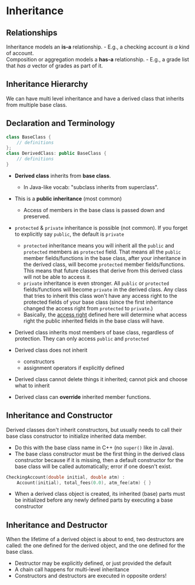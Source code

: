 # Inheritance

## Relationships
Inheritance models an **is-a** relationship. 
	- E.g., a checking account *is a* kind of account.
	\
Composition or aggregation models a **has-a** relationship.
	- E.g., a grade list that *has a* vector of grades as part of it. 

## Inheritance Hierarchy
We can have multi level inheritance and have a derived class that inherits from multiple base class. 

## Declaration and Terminology
```c++
class BaseClass {
	// definitions
};
class DerivedClass: public BaseClass {
	// definitions
}
```
- **Derived class** inherits from **base class**. 
	- In Java-like vocab: "subclass inherits from superclass".

- This is a **public inheritance** (most common)
	- Access of members in the base class is passed down and preserved.
- `protected` & `private` inheritance is possible (not common). If you forget to explicitly say `public`, the default is `private`
	- `protected` inheritance means you will inherit all the `public` and `protected` members as `protected` field. That means all the `public` member fields/functions in the base class, after your inheritance in the derived class, will become `protected` member fields/functions. This means that future classes that derive from this derived class will not be able to access it. 
	- `private` inheritance is even stronger. All `public` or `protected` fields/functions will become `private` in the derived class. Any class that tries to inherit this class won't have any access right to the protected fields of your base class (since the first inheritance changed the access right from `protected` to `private`.)
	- Basically, the [access right](C++%20Classes.md#Protection) defined here will determine what access right the public inherited fields in the base class will have. 


- Derived class inherits most members of base class, regardless of protection. They can only access `public` and `protected` 
- Derived class does not inherit
	- constructors
	- assignment operators if explicitly defined
- Derived class cannot delete things it inherited; cannot pick and choose what to inherit
- Derived class can **override** inherited member functions. 

## Inheritance and Constructor
Derived classes don't inherit constructors, but usually needs to call their base class constructor to initialize inherited data member. 
- Do this with the base class name in C++ (no `super()` like in Java).
- The base class constructor must be the first thing in the derived class constructor because if it is missing, then a default constructor for the base class will be called automatically; error if one doesn't exist. 

```c++
CheckingAccount(double initial, double atm) :
	Account(initial), total_fees(0.0), atm_fee(atm) { }
```
- When a derived class object is created, its inherited (base) parts must be initialized before any newly defined parts by executing a base constructor

## Inheritance and Destructor
When the lifetime of a derived object is about to end, two destructors are called: the one defined for the derived object, and the one defined for the base class.
- Destructor may be explicitly defined, or just provided the default
- A chain call happens for multi-level inheritance
- Constructors and destructors are executed in opposite orders!